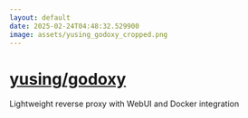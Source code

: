 ```yaml
---
layout: default
date: 2025-02-24T04:48:32.529900
image: assets/yusing_godoxy_cropped.png
---
```


# [yusing/godoxy](https://github.com/yusing/godoxy)

Lightweight reverse proxy with WebUI and Docker integration
